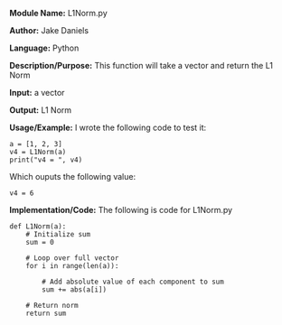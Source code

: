 **Module Name:** L1Norm.py

**Author:** Jake Daniels

**Language:** Python

**Description/Purpose:** This function will take a vector and return the L1 Norm

**Input:** a vector

**Output:** L1 Norm

**Usage/Example:** I wrote the following code to test it:

    a = [1, 2, 3]
    v4 = L1Norm(a)
    print("v4 = ", v4)

Which ouputs the following value:

    v4 = 6

**Implementation/Code:** The following is code for L1Norm.py

    def L1Norm(a):
        # Initialize sum
        sum = 0
        
        # Loop over full vector
        for i in range(len(a)):
        
            # Add absolute value of each component to sum
            sum += abs(a[i])
            
        # Return norm
        return sum 
